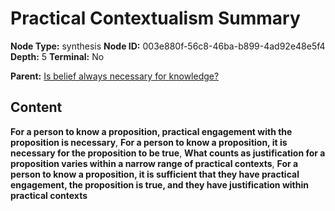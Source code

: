 # Practical Contextualism Summary

**Node Type:** synthesis
**Node ID:** 003e880f-56c8-46ba-b899-4ad92e48e5f4
**Depth:** 5
**Terminal:** No

**Parent:** [Is belief always necessary for knowledge?](is-belief-always-necessary-for-knowledge-antithesis-28cc34b9-baef-46a0-94e2-66656f62b6ba.md)

## Content

**For a person to know a proposition, practical engagement with the proposition is necessary**, **For a person to know a proposition, it is necessary for the proposition to be true**, **What counts as justification for a proposition varies within a narrow range of practical contexts**, **For a person to know a proposition, it is sufficient that they have practical engagement, the proposition is true, and they have justification within practical contexts**
